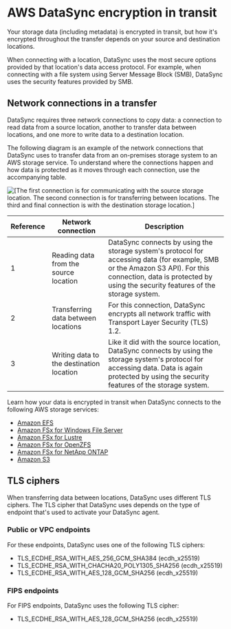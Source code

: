 # AWS DataSync encryption in transit<a name="encryption-in-transit"></a>

Your storage data \(including metadata\) is encrypted in transit, but how it's encrypted throughout the transfer depends on your source and destination locations\.

When connecting with a location, DataSync uses the most secure options provided by that location's data access protocol\. For example, when connecting with a file system using Server Message Block \(SMB\), DataSync uses the security features provided by SMB\.

## Network connections in a transfer<a name="understanding-network-connections-in-transit"></a>

DataSync requires three network connections to copy data: a connection to read data from a source location, another to transfer data between locations, and one more to write data to a destination location\. 

The following diagram is an example of the network connections that DataSync uses to transfer data from an on\-premises storage system to an AWS storage service\. To understand where the connections happen and how data is protected as it moves through each connection, use the accompanying table\.

![\[The first connection is for communicating with the source storage location. The second connection is for transferring between locations. The third and final connection is with the destination storage location.\]](http://docs.aws.amazon.com/datasync/latest/userguide/images/datasync-encryption-in-transit-diagram.png)


| Reference | Network connection | Description | 
| --- | --- | --- | 
| 1 | Reading data from the source location | DataSync connects by using the storage system's protocol for accessing data \(for example, SMB or the Amazon S3 API\)\. For this connection, data is protected by using the security features of the storage system\. | 
| 2 | Transferring data between locations | For this connection, DataSync encrypts all network traffic with Transport Layer Security \(TLS\) 1\.2\. | 
| 3 | Writing data to the destination location | Like it did with the source location, DataSync connects by using the storage system's protocol for accessing data\. Data is again protected by using the security features of the storage system\. | 

Learn how your data is encrypted in transit when DataSync connects to the following AWS storage services:
+ [Amazon EFS](https://docs.aws.amazon.com/efs/latest/ug/encryption-in-transit.html)
+ [Amazon FSx for Windows File Server](https://docs.aws.amazon.com/fsx/latest/WindowsGuide/encryption-in-transit.html)
+ [Amazon FSx for Lustre](https://docs.aws.amazon.com/fsx/latest/LustreGuide/encryption-in-transit-fsxl.html)
+ [Amazon FSx for OpenZFS](https://docs.aws.amazon.com/fsx/latest/OpenZFSGuide/encryption-transit.html)
+ [Amazon FSx for NetApp ONTAP](https://docs.aws.amazon.com/fsx/latest/ONTAPGuide/encryption-in-transit.html)
+ [Amazon S3](https://docs.aws.amazon.com/AmazonS3/latest/userguide/access-bucket-intro.html)

## TLS ciphers<a name="tls-ciphers-in-transit"></a>

When transferring data between locations, DataSync uses different TLS ciphers\. The TLS cipher that DataSync uses depends on the type of endpoint that's used to activate your DataSync agent\.

### Public or VPC endpoints<a name="tls-ciphers-in-transit-non-fips"></a>

For these endpoints, DataSync uses one of the following TLS ciphers:
+ TLS\_ECDHE\_RSA\_WITH\_AES\_256\_GCM\_SHA384 \(ecdh\_x25519\)
+ TLS\_ECDHE\_RSA\_WITH\_CHACHA20\_POLY1305\_SHA256 \(ecdh\_x25519\)
+ TLS\_ECDHE\_RSA\_WITH\_AES\_128\_GCM\_SHA256 \(ecdh\_x25519\)

### FIPS endpoints<a name="tls-ciphers-in-transit-fips"></a>

For FIPS endpoints, DataSync uses the following TLS cipher: 
+ TLS\_ECDHE\_RSA\_WITH\_AES\_128\_GCM\_SHA256 \(ecdh\_x25519\)